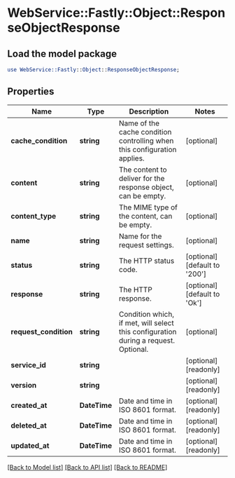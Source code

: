 # WebService::Fastly::Object::ResponseObjectResponse

## Load the model package
```perl
use WebService::Fastly::Object::ResponseObjectResponse;
```

## Properties
Name | Type | Description | Notes
------------ | ------------- | ------------- | -------------
**cache_condition** | **string** | Name of the cache condition controlling when this configuration applies. | [optional] 
**content** | **string** | The content to deliver for the response object, can be empty. | [optional] 
**content_type** | **string** | The MIME type of the content, can be empty. | [optional] 
**name** | **string** | Name for the request settings. | [optional] 
**status** | **string** | The HTTP status code. | [optional] [default to &#39;200&#39;]
**response** | **string** | The HTTP response. | [optional] [default to &#39;Ok&#39;]
**request_condition** | **string** | Condition which, if met, will select this configuration during a request. Optional. | [optional] 
**service_id** | **string** |  | [optional] [readonly] 
**version** | **string** |  | [optional] [readonly] 
**created_at** | **DateTime** | Date and time in ISO 8601 format. | [optional] [readonly] 
**deleted_at** | **DateTime** | Date and time in ISO 8601 format. | [optional] [readonly] 
**updated_at** | **DateTime** | Date and time in ISO 8601 format. | [optional] [readonly] 

[[Back to Model list]](../README.md#documentation-for-models) [[Back to API list]](../README.md#documentation-for-api-endpoints) [[Back to README]](../README.md)


